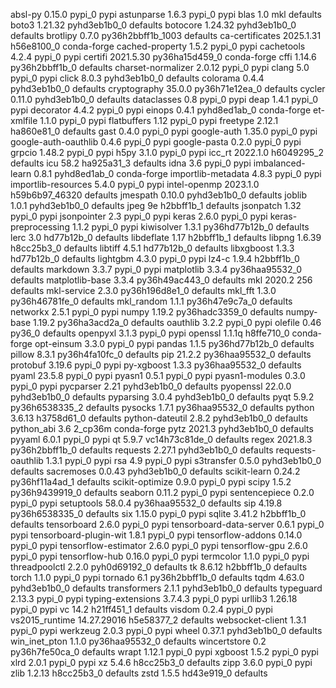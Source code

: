 
absl-py                   0.15.0                   pypi_0    pypi
astunparse                1.6.3                    pypi_0    pypi
blas                      1.0                         mkl    defaults
boto3                     1.21.32            pyhd3eb1b0_0    defaults
botocore                  1.24.32            pyhd3eb1b0_0    defaults
brotlipy                  0.7.0           py36h2bbff1b_1003    defaults
ca-certificates           2025.1.31            h56e8100_0    conda-forge
cached-property           1.5.2                    pypi_0    pypi
cachetools                4.2.4                    pypi_0    pypi
certifi                   2021.5.30        py36ha15d459_0    conda-forge
cffi                      1.14.6           py36h2bbff1b_0    defaults
charset-normalizer        2.0.12                   pypi_0    pypi
clang                     5.0                      pypi_0    pypi
click                     8.0.3              pyhd3eb1b0_0    defaults
colorama                  0.4.4              pyhd3eb1b0_0    defaults
cryptography              35.0.0           py36h71e12ea_0    defaults
cycler                    0.11.0             pyhd3eb1b0_0    defaults
dataclasses               0.8                      pypi_0    pypi
deap                      1.4.1                    pypi_0    pypi
decorator                 4.4.2                    pypi_0    pypi
einops                    0.4.1              pyhd8ed1ab_0    conda-forge
et-xmlfile                1.1.0                    pypi_0    pypi
flatbuffers               1.12                     pypi_0    pypi
freetype                  2.12.1               ha860e81_0    defaults
gast                      0.4.0                    pypi_0    pypi
google-auth               1.35.0                   pypi_0    pypi
google-auth-oauthlib      0.4.6                    pypi_0    pypi
google-pasta              0.2.0                    pypi_0    pypi
grpcio                    1.48.2                   pypi_0    pypi
h5py                      3.1.0                    pypi_0    pypi
icc_rt                    2022.1.0             h6049295_2    defaults
icu                       58.2                 ha925a31_3    defaults
idna                      3.6                      pypi_0    pypi
imbalanced-learn          0.8.1              pyhd8ed1ab_0    conda-forge
importlib-metadata        4.8.3                    pypi_0    pypi
importlib-resources       5.4.0                    pypi_0    pypi
intel-openmp              2023.1.0         h59b6b97_46320    defaults
jmespath                  0.10.0             pyhd3eb1b0_0    defaults
joblib                    1.0.1              pyhd3eb1b0_0    defaults
jpeg                      9e                   h2bbff1b_1    defaults
jsonpatch                 1.32                     pypi_0    pypi
jsonpointer               2.3                      pypi_0    pypi
keras                     2.6.0                    pypi_0    pypi
keras-preprocessing       1.1.2                    pypi_0    pypi
kiwisolver                1.3.1            py36hd77b12b_0    defaults
lerc                      3.0                  hd77b12b_0    defaults
libdeflate                1.17                 h2bbff1b_1    defaults
libpng                    1.6.39               h8cc25b3_0    defaults
libtiff                   4.5.1                hd77b12b_0    defaults
libxgboost                1.3.3                hd77b12b_0    defaults
lightgbm                  4.3.0                    pypi_0    pypi
lz4-c                     1.9.4                h2bbff1b_0    defaults
markdown                  3.3.7                    pypi_0    pypi
matplotlib                3.3.4            py36haa95532_0    defaults
matplotlib-base           3.3.4            py36h49ac443_0    defaults
mkl                       2020.2                      256    defaults
mkl-service               2.3.0            py36h196d8e1_0    defaults
mkl_fft                   1.3.0            py36h46781fe_0    defaults
mkl_random                1.1.1            py36h47e9c7a_0    defaults
networkx                  2.5.1                    pypi_0    pypi
numpy                     1.19.2           py36hadc3359_0    defaults
numpy-base                1.19.2           py36ha3acd2a_0    defaults
oauthlib                  3.2.2                    pypi_0    pypi
olefile                   0.46                     py36_0    defaults
openpyxl                  3.1.3                    pypi_0    pypi
openssl                   1.1.1q               h8ffe710_0    conda-forge
opt-einsum                3.3.0                    pypi_0    pypi
pandas                    1.1.5            py36hd77b12b_0    defaults
pillow                    8.3.1            py36h4fa10fc_0    defaults
pip                       21.2.2           py36haa95532_0    defaults
protobuf                  3.19.6                   pypi_0    pypi
py-xgboost                1.3.3            py36haa95532_0    defaults
pyaml                     23.5.8                   pypi_0    pypi
pyasn1                    0.5.1                    pypi_0    pypi
pyasn1-modules            0.3.0                    pypi_0    pypi
pycparser                 2.21               pyhd3eb1b0_0    defaults
pyopenssl                 22.0.0             pyhd3eb1b0_0    defaults
pyparsing                 3.0.4              pyhd3eb1b0_0    defaults
pyqt                      5.9.2            py36h6538335_2    defaults
pysocks                   1.7.1            py36haa95532_0    defaults
python                    3.6.13               h3758d61_0    defaults
python-dateutil           2.8.2              pyhd3eb1b0_0    defaults
python_abi                3.6                     2_cp36m    conda-forge
pytz                      2021.3             pyhd3eb1b0_0    defaults
pyyaml                    6.0.1                    pypi_0    pypi
qt                        5.9.7            vc14h73c81de_0    defaults
regex                     2021.8.3         py36h2bbff1b_0    defaults
requests                  2.27.1             pyhd3eb1b0_0    defaults
requests-oauthlib         1.3.1                    pypi_0    pypi
rsa                       4.9                      pypi_0    pypi
s3transfer                0.5.0              pyhd3eb1b0_0    defaults
sacremoses                0.0.43             pyhd3eb1b0_0    defaults
scikit-learn              0.24.2           py36hf11a4ad_1    defaults
scikit-optimize           0.9.0                    pypi_0    pypi
scipy                     1.5.2            py36h9439919_0    defaults
seaborn                   0.11.2                   pypi_0    pypi
sentencepiece             0.2.0                    pypi_0    pypi
setuptools                58.0.4           py36haa95532_0    defaults
sip                       4.19.8           py36h6538335_0    defaults
six                       1.15.0                   pypi_0    pypi
sqlite                    3.41.2               h2bbff1b_0    defaults
tensorboard               2.6.0                    pypi_0    pypi
tensorboard-data-server   0.6.1                    pypi_0    pypi
tensorboard-plugin-wit    1.8.1                    pypi_0    pypi
tensorflow-addons         0.14.0                   pypi_0    pypi
tensorflow-estimator      2.6.0                    pypi_0    pypi
tensorflow-gpu            2.6.0                    pypi_0    pypi
tensorflow-hub            0.16.0                   pypi_0    pypi
termcolor                 1.1.0                    pypi_0    pypi
threadpoolctl             2.2.0              pyh0d69192_0    defaults
tk                        8.6.12               h2bbff1b_0    defaults
torch                     1.1.0                    pypi_0    pypi
tornado                   6.1              py36h2bbff1b_0    defaults
tqdm                      4.63.0             pyhd3eb1b0_0    defaults
transformers              2.1.1              pyhd3eb1b0_0    defaults
typeguard                 2.13.3                   pypi_0    pypi
typing-extensions         3.7.4.3                  pypi_0    pypi
urllib3                   1.26.18                  pypi_0    pypi
vc                        14.2                 h21ff451_1    defaults
visdom                    0.2.4                    pypi_0    pypi
vs2015_runtime            14.27.29016          h5e58377_2    defaults
websocket-client          1.3.1                    pypi_0    pypi
werkzeug                  2.0.3                    pypi_0    pypi
wheel                     0.37.1             pyhd3eb1b0_0    defaults
win_inet_pton             1.1.0            py36haa95532_0    defaults
wincertstore              0.2              py36h7fe50ca_0    defaults
wrapt                     1.12.1                   pypi_0    pypi
xgboost                   1.5.2                    pypi_0    pypi
xlrd                      2.0.1                    pypi_0    pypi
xz                        5.4.6                h8cc25b3_0    defaults
zipp                      3.6.0                    pypi_0    pypi
zlib                      1.2.13               h8cc25b3_0    defaults
zstd                      1.5.5                hd43e919_0    defaults
